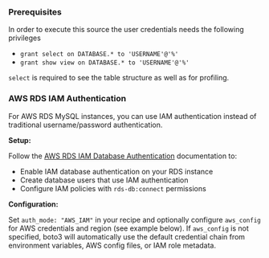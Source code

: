 ### Prerequisites

In order to execute this source the user credentials needs the following privileges

- `grant select on DATABASE.* to 'USERNAME'@'%'`
- `grant show view on DATABASE.* to 'USERNAME'@'%'`

`select` is required to see the table structure as well as for profiling.

### AWS RDS IAM Authentication

For AWS RDS MySQL instances, you can use IAM authentication instead of traditional username/password authentication.

**Setup:**

Follow the [AWS RDS IAM Database Authentication](https://docs.aws.amazon.com/AmazonRDS/latest/UserGuide/UsingWithRDS.IAMDBAuth.html) documentation to:

- Enable IAM database authentication on your RDS instance
- Create database users that use IAM authentication
- Configure IAM policies with `rds-db:connect` permissions

**Configuration:**

Set `auth_mode: "AWS_IAM"` in your recipe and optionally configure `aws_config` for AWS credentials and region (see example below). If `aws_config` is not specified, boto3 will automatically use the default credential chain from environment variables, AWS config files, or IAM role metadata.
